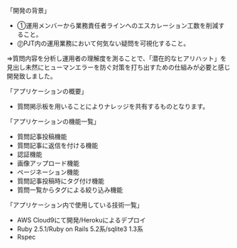 「開発の背景」
- ➀運用メンバーから業務責任者ラインへのエスカレーション工数を削減すること。
- ⓶PJT内の運用業務において何気ない疑問を可視化すること。

⇒質問内容を分析し運用者の理解度を測ることで、「潜在的なヒアリハット」を　　見出し未然にヒューマンエラーを防ぐ対策を打ち出すための仕組みが必要と感じ開発致しました。

「アプリケーションの概要」
- 質問掲示板を用いることによりナレッジを共有するものとなります。

「アプリケーションの機能一覧」
- 質問記事投稿機能
- 質問記事に返信を付ける機能
- 認証機能
- 画像アップロード機能
- ページネーション機能
- 質問記事投稿時にタグ付け機能
- 質問一覧からタグによる絞り込み機能

「アプリケーション内で使用している技術一覧」
- AWS Cloud9にて開発/Herokuによるデプロイ
- Ruby 2.5.1/Ruby on Rails 5.2系/sqlite3 1.3系
- Rspec

